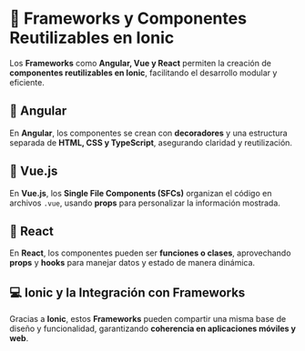 # 🚀 Frameworks y Componentes Reutilizables en Ionic  

Los **Frameworks** como **Angular, Vue y React** permiten la creación de **componentes reutilizables en Ionic**, facilitando el desarrollo modular y eficiente.  

## 🔧 Angular  
En **Angular**, los componentes se crean con **decoradores** y una estructura separada de **HTML, CSS y TypeScript**, asegurando claridad y reutilización.  

## 📁 Vue.js  
En **Vue.js**, los **Single File Components (SFCs)** organizan el código en archivos `.vue`, usando **props** para personalizar la información mostrada.  

## 🔄 React  
En **React**, los componentes pueden ser **funciones o clases**, aprovechando **props** y **hooks** para manejar datos y estado de manera dinámica.  

## 💻 Ionic y la Integración con Frameworks  
Gracias a **Ionic**, estos **Frameworks** pueden compartir una misma base de diseño y funcionalidad, garantizando **coherencia en aplicaciones móviles y web**.  
